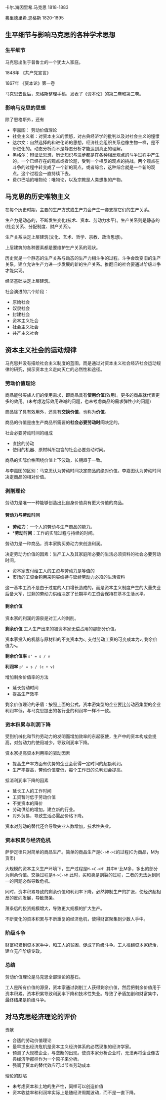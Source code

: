 
卡尔.海因里希.马克思 1818-1883

弗里德里希.恩格斯  1820-1895

## 生平细节与影响马克思的各种学术思想

### 生平细节

马克思出生于普鲁士的一个犹太人家庭。

1848年 《共产党宣言》

1867年 《资本论》第一卷

马克思去世后，恩格斯整理手稿，发表了《资本论》的第二卷和第三卷。

### 影响马克思的思想

除了恩格斯外，还有
+ 李嘉图： 劳动价值理论
+ 社会主义者：对资本主义的愤怒，对古典经济学的批判以及对社会主义的憧憬
+ 达尔文：自然选择的和进化论的思想，经济社会组织关系也像生物一样，是不断进化的。动态分析而不是静态分析才能达到真正的理解。
+ 黑格尔：辩证法思想，历史知识与进步都是在各种相反观点的斗争过程中产生的。一个已经存在的观点或者论题，受到一个相反的观点的挑战。两个观点在斗争的过程中转变成了一个新的观点，或者综合，这种综合就是一个新的观点。这个过程会一直持续下去。
+ 费尔巴哈的唯物论：唯物论，以及宗教是人类想象的产物。

## 马克思的历史唯物主义

在每个历史时期，主要的生产方式或生产力会产生一套支撑它们的生产关系。

生产力是动态的，不断发生变化(技术、资本、劳动力水平)。生产关系则是静态的(社会关系、分配制度、财产关系)。

生产关系决定上层建筑(文化、艺术、哲学、宗教、政治思想)。

上层建筑的各种要素都是要维护生产关系的现状。

历史就是一个静态的生产关系与动态的生产力相斗争的过程。斗争会改变旧的生产关系，建立允许生产力进一步发展的新的生产关系。推翻旧的社会要通过阶级斗争才能实现。

经济基础决定上层建筑。

社会演进的六个阶段：
+ 原始社会
+ 奴隶社会
+ 封建社会
+ 资本主义社会
+ 社会主义社会
+ 共产主义社会

## 资本主义社会的运动规律

马克思并没有描绘社会主义制度的蓝图，而是通过对资本主义社会经济社会运动规律的研究，揭示资本主义走向灭亡的必然性和途径。

### 劳动价值理论

商品能够买族人们的使用需求，即商品具有**使用价值**(效用)。更多的商品就代表更多的效用。(未考虑边际效用递减的问题，也未考虑商品的需求弹性小的问题)

商品除了具有效用外，还具有**交换价值**，也称为**价值**。

商品的价值是由生产商品所需要的**社会必要劳动时间**决定的。

社会必要劳动时间的组成
+ 直接的劳动
+ 使用的机器、原材料所包含的社会必要劳动时间。

商品的实际价格围绕价值上下波动，长期趋于一致。

与李嘉图的区别：马克思认为劳动时间决定商品的绝对价值。李嘉图认为劳动时间决定商品的相对价值。

### 剥削理论

劳动力是唯一一种能够创造出比自身价值具有更大价值的商品。

#### 劳动力与劳动时间

+ **劳动力**：一个人的劳动与生产商品的能力。
+ ***劳动时间**：工作的实际过程与持续的时间。

劳动力是一种商品，资本家购买劳动力来创造利润。

决定劳动力价值的因素：生产工人及其家庭所必要的生活必须资料的社会必要劳动时间。
+ 资本家支付给工人的工资与劳动力是等值的
+ 市场的工资金钩用来购买维持与延续劳动力必须的生活资料

这一基本工资不是由于过度的人口增长造成的，而是资本主义制度产生的大量失业后备大军，过剩的劳动力供给决定了长期平均工资会保持在基本生活水平。

#### 剩余价值

资本家的利润的源泉是对工人的剥削。

**剩余价值** 工人生产出来的被资本家无偿占用的那部分价值。

资本家投入的机器与原材料的不变资本为`c`, 支付劳动工资的可变成本为`v`, 剩余价值为`s`。

**剩余价值率** `s' = s / v`

**利润率** `p' = s / (c + v)`


增加剩余价值率的方法
+ 延长劳动时间
+ 提高生产效率


剩余价值理论的矛盾：按照上面的公式，资本密集型的企业要比劳动密集型的企业利润率低，与马克思提出的各行业的利润率一样不一致。


### 资本积累与利润下降

受到机械化和节约劳动力的发明而增加效率的东起驱使，生产中的资本构成会提高，对劳动力的使用减少，导致利润率下降。

资本家提高资本利用率的驱动因素
+ 提高生产率方面有优势的企业会获得一定时间的超额利润。
+ 生产率提高，劳动价值变低，每个工作日的总利润会提高。

抵消利润率下降的因素
+ 延长工人的工作时间
+ 工资暂时低于劳动价值
+ 不变资本的降价
+ 劳动供给的增加，建立新的行业。
+ 对外贸易，导致生活必需品价格下降。

资本对劳动的替代还会导致失业人数增加，技术性失业。

### 资本积累与经济危机

萨伊定律只对简单的商品生产。简单的商品生产是`C->M->C`的过程(C为商品，M为货币)

大规模的资本主义生产环境下，生产过程是`M->C->M'` 其中`M'`比M多，多出的部分为剩余价值。交换过程是`M->C->M`
此时，买和卖是割裂的过程，二者的无法达到同一的问题必然导致危机。

同时，资本积累导致的剩余价值和利润率下降，必然抑制生产的扩张，使经济超相反的反向发展，导致萧条。

萧条后的投资规模增大，导致更大规模的扩大生产。

不断变化的资本积累与不断重复的经济危机，使得财富聚集到少数人手中。

### 阶级斗争

财富积累到资本家手中，和工人的贫困，促成了阶级斗争。工人推翻资本家统治，建立无产阶级专政。


### 总结

劳动价值理论是马克思全部理论的基石。

工人是所有价值的源泉，资本家通过剥削工人获得剩余价值，然后把剩余价值用于资本积累。资本积累导致利润率下降和技术性失业。导致了矛盾加剧和财富集中，最终结果是阶级斗争。


## 对马克思经济理论的评价

贡献
+ 合适的劳动价值理论
+ 最早提出经济危机是资本主义经济体系的必然现象的经济学家。
+ 预测了大规模企业，与垄断的出现。使资本家分析企业时，无法再将企业像古典经济学那样作为一个原子来分析。
+ 强调了资本的替代效应可以节省劳动成本

理论的缺陷
+ 未考虑资本和土地的生产性，同样可以创造价值
+ 资本收益率和利润率实际上是随经济周期波动，而不是一直下降。


